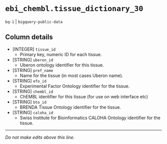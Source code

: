 # `ebi_chembl.tissue_dictionary_30`
`bq-1` | `bigquery-public-data`

## Column details
* [INTEGER]   `tissue_id`
  - Primary key, numeric ID for each tissue.
* [STRING]    `uberon_id`
  - Uberon ontology identifier for this tissue.
* [STRING]    `pref_name`
  - Name for the tissue (in most cases Uberon name).
* [STRING]    `efo_id`
  - Experimental Factor Ontology identifier for the tissue.
* [STRING]    `chembl_id`
  - ChEMBL identifier for this tissue (for use on web interface etc)
* [STRING]    `bto_id`
  - BRENDA Tissue Ontology identifier for the tissue.
* [STRING]    `caloha_id`
  -  Swiss Institute for Bioinformatics CALOHA Ontology identifier for the tissue.

-------------------------------------------------------------------------------
*Do not make edits above this line.*
